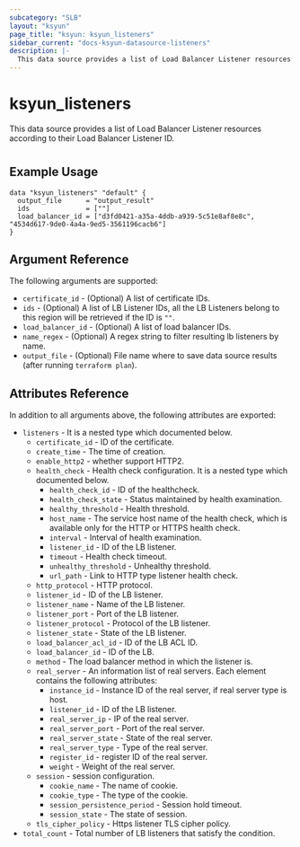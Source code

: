 ```yaml
---
subcategory: "SLB"
layout: "ksyun"
page_title: "ksyun: ksyun_listeners"
sidebar_current: "docs-ksyun-datasource-listeners"
description: |-
  This data source provides a list of Load Balancer Listener resources according to their Load Balancer Listener ID.
---
```


# ksyun_listeners

This data source provides a list of Load Balancer Listener resources according to their Load Balancer Listener ID.

#

## Example Usage

```hcl
data "ksyun_listeners" "default" {
  output_file      = "output_result"
  ids              = [""]
  load_balancer_id = ["d3fd0421-a35a-4ddb-a939-5c51e8af8e8c", "4534d617-9de0-4a4a-9ed5-3561196cacb6"]
}
```

## Argument Reference

The following arguments are supported:

* `certificate_id` - (Optional) A list of certificate IDs.
* `ids` - (Optional) A list of LB Listener IDs, all the LB Listeners belong to this region will be retrieved if the ID is `""`.
* `load_balancer_id` - (Optional) A list of load balancer IDs.
* `name_regex` - (Optional) A regex string to filter resulting lb listeners by name.
* `output_file` - (Optional) File name where to save data source results (after running `terraform plan`).

## Attributes Reference

In addition to all arguments above, the following attributes are exported:

* `listeners` - It is a nested type which documented below.
  * `certificate_id` - ID of the certificate.
  * `create_time` - The time of creation.
  * `enable_http2` - whether support HTTP2.
  * `health_check` - Health check configuration. It is a nested type which documented below.
    * `health_check_id` - ID of the healthcheck.
    * `health_check_state` - Status maintained by health examination.
    * `healthy_threshold` - Health threshold.
    * `host_name` - The service host name of the health check, which is available only for the HTTP or HTTPS health check.
    * `interval` - Interval of health examination.
    * `listener_id` - ID of the LB listener.
    * `timeout` - Health check timeout.
    * `unhealthy_threshold` - Unhealthy threshold.
    * `url_path` - Link to HTTP type listener health check.
  * `http_protocol` - HTTP protocol.
  * `listener_id` - ID of the LB listener.
  * `listener_name` - Name of the LB listener.
  * `listener_port` - Port of the LB listener.
  * `listener_protocol` - Protocol of the LB listener.
  * `listener_state` - State of the LB listener.
  * `load_balancer_acl_id` - ID of the LB ACL ID.
  * `load_balancer_id` - ID of the LB.
  * `method` - The load balancer method in which the listener is.
  * `real_server` - An information list of real servers. Each element contains the following attributes:
    * `instance_id` - Instance ID of the real server, if real server type is host.
    * `listener_id` - ID of the LB listener.
    * `real_server_ip` - IP of the real server.
    * `real_server_port` - Port of the real server.
    * `real_server_state` - State of the real server.
    * `real_server_type` - Type of the real server.
    * `register_id` - register ID of the real server.
    * `weight` - Weight of the real server.
  * `session` - session configuration.
    * `cookie_name` - The name of cookie.
    * `cookie_type` - The type of the cookie.
    * `session_persistence_period` - Session hold timeout.
    * `session_state` - The state of session.
  * `tls_cipher_policy` - Https listener TLS cipher policy.
* `total_count` - Total number of LB listeners that satisfy the condition.


